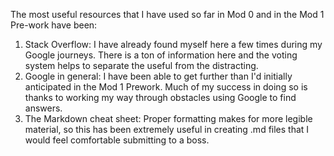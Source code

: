 The most useful resources that I have used so far in Mod 0 and in the Mod 1
Pre-work have been:

  1. Stack Overflow: I have already found myself here a few times during my
     Google journeys. There is a ton of information here and the voting
     system helps to separate the useful from the distracting.
  2. Google in general: I have been able to get further than I'd initially
     anticipated in the Mod 1 Prework. Much of my success in doing so is
     thanks to working my way through obstacles using Google to find
     answers.
  3. The Markdown cheat sheet: Proper formatting makes for more legible
     material, so this has been extremely useful in creating .md files
     that I would feel comfortable submitting to a boss. 
